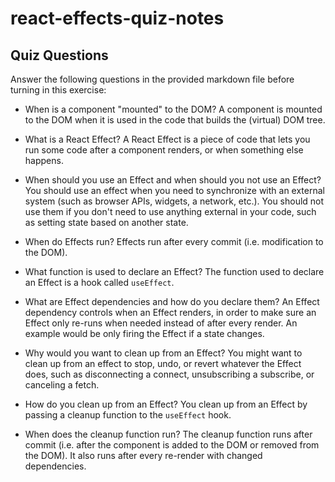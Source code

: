 # react-effects-quiz-notes

## Quiz Questions

Answer the following questions in the provided markdown file before turning in this exercise:

- When is a component "mounted" to the DOM?
  A component is mounted to the DOM when it is used in the code that builds the (virtual) DOM tree.

- What is a React Effect?
  A React Effect is a piece of code that lets you run some code after a component renders, or when something else happens.

- When should you use an Effect and when should you not use an Effect?
  You should use an effect when you need to synchronize with an external system (such as browser APIs, widgets, a network, etc.). You should not use them if you don't need to use anything external in your code, such as setting state based on another state.

- When do Effects run?
  Effects run after every commit (i.e. modification to the DOM).

- What function is used to declare an Effect?
  The function used to declare an Effect is a hook called `useEffect`.

- What are Effect dependencies and how do you declare them?
  An Effect dependency controls when an Effect renders, in order to make sure an Effect only re-runs when needed instead of after every render. An example would be only firing the Effect if a state changes.

- Why would you want to clean up from an Effect?
  You might want to clean up from an effect to stop, undo, or revert whatever the Effect does, such as disconnecting a connect, unsubscribing a subscribe, or canceling a fetch.

- How do you clean up from an Effect?
  You clean up from an Effect by passing a cleanup function to the `useEffect` hook.

- When does the cleanup function run?
  The cleanup function runs after commit (i.e. after the component is added to the DOM or removed from the DOM). It also runs after every re-render with changed dependencies.
